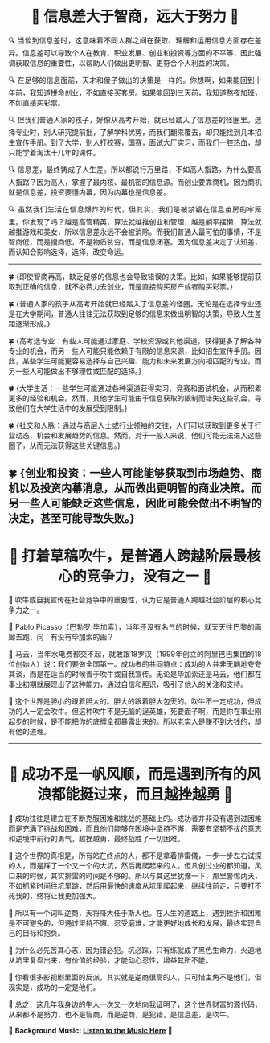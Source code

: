 <div align="center">

# 🌟 **信息差大于智商，远大于努力** 🌟

</div>

<div align="justify">

🔍 当谈到信息差时，这意味着不同人群之间在获取、理解和运用信息方面存在差异。信息差可以导致个人在教育、职业发展、创业和投资等方面的不平等，因此强调获取信息的重要性，以帮助人们做出更明智、更符合个人利益的决策。

🔍 在足够的信息面前，天才和傻子做出的决策是一样的。你想啊，如果能回到十年前，我知道拼命创业，不如直接买套房。如果能回到三天前，我知道熬夜加班，不如直接买彩票。

🔍 但我们普通人家的孩子，好像从高考开始，就已经踏入了信息差的怪圈里。选择专业时，别人研究提前批，了解学科优势，而我们翻来覆去，却只能找到几本招生宣传手册。到了大学，别人打校赛，国赛，面试大厂实习，而我们一腔热血，却只能学着淘汰十几年的课件。

🔍 信息差，最终铸成了人生差。所以都说行万里路，不如高人指路，为什么要高人指路？因为高人，掌握了最内核、最机密的信息源。而创业要靠商机，因为商机就是信息差，投资要懂内幕，因为内幕也是信息差。

🔍 虽然我们生活在信息爆炸的时代，但其实，我们是被禁锢在信息茧房的牢笼里。你发现了吗？越是高管精英，算法就越推创业和管理，越是躺平摆懒，算法就越推游戏和美女，所以信息差永远不会被消除。而我们普通人最可怕的事情，不是智商低，而是搜商低，不是物质贫穷，而是信息闭塞。因为信息差决定了认知差，而认知会影响选择，选择，改变命运。

---

🍀 {即使智商再高，缺乏足够的信息也会导致错误的决策。比如，如果能够提前获取到正确的信息，就不必费力去创业，而是直接购买房产或者购买彩票。}

🍀 {普通人家的孩子从高考开始就已经踏入了信息差的怪圈。无论是在选择专业还是在大学期间，普通人往往无法获取到足够的信息来做出明智的决策，导致人生差距逐渐形成。}

🍀 {高考选专业：有些人可能通过家庭、学校资源或其他渠道，获得更多了解各种专业的机会，而另一些人可能只能依赖于有限的信息来源，比如招生宣传手册。因此，某些学生可能更容易选择与自己兴趣、能力和未来发展方向相匹配的专业，而另一些人可能做出不够理性或匹配的选择。}

🍀 {大学生活：一些学生可能通过各种渠道获得实习、竞赛和面试机会，从而积累更多的经验和机会。然而，其他学生可能由于信息获取的限制而错失这些机会，导致他们在大学生活中的发展受到限制。}

🍀 {社交和人脉：通过与高层人士或行业领袖的交往，人们可以获取到更多关于行业动态、机会和发展趋势的信息。然而，对于一般人来说，他们可能无法进入这些圈子，从而无法获得这些关键信息。}

🍀 {创业和投资：一些人可能能够获取到市场趋势、商机以及投资内幕消息，从而做出更明智的商业决策。而另一些人可能缺乏这些信息，因此可能会做出不明智的决定，甚至可能导致失败。}
---

</div>

<div align="center">

# 🎨 **打着草稿吹牛，是普通人跨越阶层最核心的竞争力，没有之一** 🎨

</div>

<div align="justify">

🌟 吹牛或自我宣传在社会竞争中的重要性，认为它是普通人跨越社会阶层的核心竞争力之一。

🌟 Pablo Picasso（巴勃罗·毕加索），当年还没有名气的时候，就天天往巴黎的画廊去跑，问：有没有毕加索的画？

🌟 马云，当年水电费都交不起，就敢跟18罗汉（1999年创立的阿里巴巴集团的18位创始人）说：我们要做全国第一。成功者的共同特点：成功的人并非无脑地夸夸其谈，而是在适当的时候善于吹牛或自我宣传。无论是毕加索还是马云，他们都在事业初期就展现出了这种能力，通过自信和胆识，吸引了他人的关注和支持。

🌟 这个世界是胆小的跟着胆大的。胆大的跟着胆大包天的。吹牛不一定成功，但成功的人一定会吹牛。但这种吹牛不是无脑的逞英雄，死要面子啊，而是你在事业刚起步的时候，是不能把你的底牌全都暴露出来的。所以老实人是赚不到大钱的，却有他的道理。

---

</div>

<div align="center">

# 🎵 **成功不是一帆风顺，而是遇到所有的风浪都能挺过来，而且越挫越勇** 🎵

</div>

<div align="justify">

🌟 成功往往是建立在不断克服困难和挑战的基础上的。成功者并非没有遇到过困难而是充满了挑战和困难，而且他们能够在困境中坚持不懈，需要有坚韧不拔的意志和逆境中前行的勇气，越挫越勇，最终战胜了一切困难。

🌟 这个世界的真相是，所有站在终点的人，都不是拿着排雷儀，一步一步左右试探的人，而是踩了一个又一个的大坑，然后再爬起来的人。但凡创过业的都知道，风口来的时候，其实排雷的时间是不够的。所以与其这里犹豫一下，那里警惕两天，不如抓紧时间往坑里跳，然后用最快的速度从坑里爬起来，继续往前走，只要打不死我的，终将让我更加强大。

🌟 所以有一个词叫逆商，天将降大任于斯人也。在人生的道路上，遇到挫折和困难是不可避免的，但通过坚持不懈、忍受磨难，才能更好地成长和发展，最终实现自己的目标和抱负。

🌟 为什么必先苦其心志，因为错必犯。坑必踩，只有练就成了黑色生命力，火速地从坑里复盘出来，有价值的经验，才能动心忍性，增益其所不能。

🌟 你看很多影视剧里面的反派，其实就是逆商很高的人，只可惜主角不是他们，但现实是，成功的一定是他们。

🌟 总之，这几年我身边的牛人一次又一次地向我证明了，这个世界财富的源代码，从来都不是努力，也不是智商，而是逆商，是犯错，是信息差，是吹牛。

</div>

🎵 **Background Music: [Listen to the Music Here](https://www.youtube.com/watch?v=TsNmvRuiNBg)** 🎵

